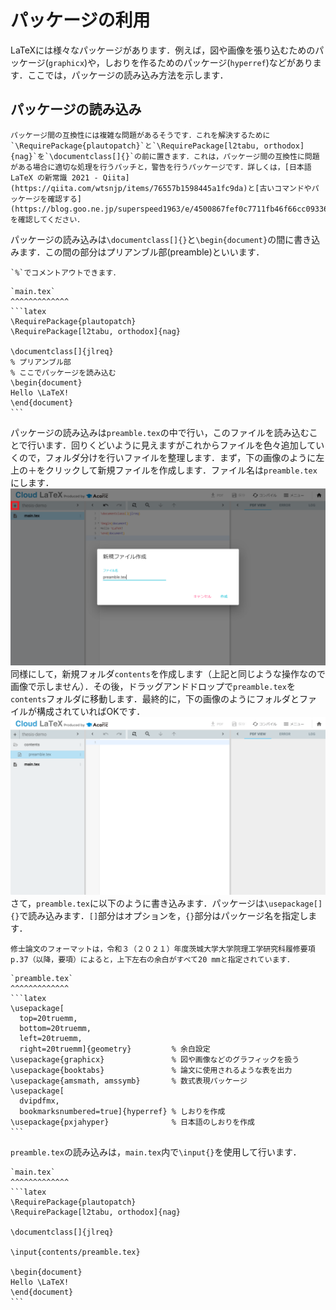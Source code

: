 # パッケージの利用
LaTeXには様々なパッケージがあります．例えば，図や画像を張り込むためのパッケージ(`graphicx`)や，しおりを作るためのパッケージ(`hyperref`)などがあります．ここでは，パッケージの読み込み方法を示します．

## パッケージの読み込み
```{admonition} パッケージを読み込む前に
パッケージ間の互換性には複雑な問題があるそうです．これを解決するために`\RequirePackage{plautopatch}`と`\RequirePackage[l2tabu, orthodox]{nag}`を`\documentclass[]{}`の前に置きます．これは，パッケージ間の互換性に問題がある場合に適切な処理を行うパッチと，警告を行うパッケージです．詳しくは，[日本語 LaTeX の新常識 2021 - Qiita](https://qiita.com/wtsnjp/items/76557b1598445a1fc9da)と[古いコマンドやパッケージを確認する](https://blog.goo.ne.jp/superspeed1963/e/4500867fef0c7711fb46f66cc093361b)を確認してください．
```
パッケージの読み込みは`\documentclass[]{}`と`\begin{document}`の間に書き込みます．この間の部分はプリアンブル部(preamble)といいます．

```{margin}
`%`でコメントアウトできます．
```

````{grid-item-card}
`main.tex`
^^^^^^^^^^^^^
```latex
\RequirePackage{plautopatch}
\RequirePackage[l2tabu, orthodox]{nag}

\documentclass[]{jlreq}
% プリアンブル部
% ここでパッケージを読み込む
\begin{document}
Hello \LaTeX!
\end{document}
```
````

パッケージの読み込みは`preamble.tex`の中で行い，このファイルを読み込むことで行います．回りくどいように見えますがこれからファイルを色々追加していくので，フォルダ分けを行いファイルを整理します．まず，下の画像のように左上の＋をクリックして新規ファイルを作成します．ファイル名は`preamble.tex`にします．
![preamble](images/preamble.png)
同様にして，新規フォルダ`contents`を作成します（上記と同じような操作なので画像で示しません）．その後，ドラッグアンドドロップで`preamble.tex`を`contents`フォルダに移動します．最終的に，下の画像のようにフォルダとファイルが構成されていればOKです．
![create-contents](images/create-contents.png)
さて，`preamble.tex`に以下のように書き込みます．パッケージは`\usepackage[]{}`で読み込みます．`[]`部分はオプションを，`{}`部分はパッケージ名を指定します．

```{margin}
修士論文のフォーマットは，令和３（２０２１）年度茨城大学大学院理工学研究科履修要項p.37（以降，要項）によると，上下左右の余白がすべて20 mmと指定されています．
```

````{grid-item-card}
`preamble.tex`
^^^^^^^^^^^^^
```latex
\usepackage[
  top=20truemm,
  bottom=20truemm,
  left=20truemm,
  right=20truemm]{geometry}         % 余白設定
\usepackage{graphicx}               % 図や画像などのグラフィックを扱う
\usepackage{booktabs}               % 論文に使用されるような表を出力
\usepackage{amsmath, amssymb}       % 数式表現パッケージ
\usepackage[
  dvipdfmx,
  bookmarksnumbered=true]{hyperref} % しおりを作成
\usepackage{pxjahyper}              % 日本語のしおりを作成
```
````

`preamble.tex`の読み込みは，`main.tex`内で`\input{}`を使用して行います．

````{grid-item-card}
`main.tex`
^^^^^^^^^^^^^
```latex
\RequirePackage{plautopatch}
\RequirePackage[l2tabu, orthodox]{nag}

\documentclass[]{jlreq}

\input{contents/preamble.tex}

\begin{document}
Hello \LaTeX!
\end{document}
```
````